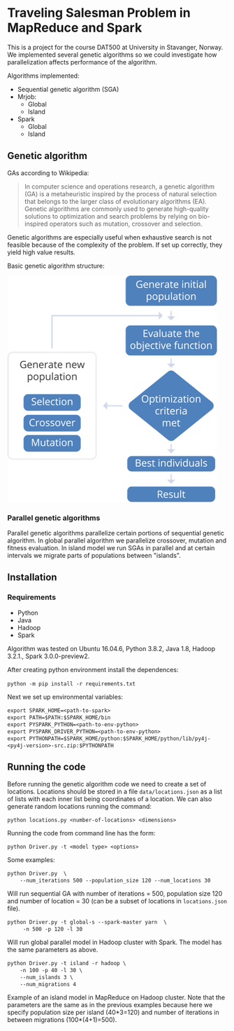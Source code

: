 # Traveling Salesman Problem in MapReduce and Spark

This is a project for the course DAT500 at University in Stavanger, Norway.
We implemented several genetic algorithms so we could investigate how parallelization affects performance of the algorithm.

Algorithms implemented:
* Sequential genetic algorithm (SGA)
* Mrjob:
    * Global
    * Island
* Spark
    * Global
    * Island

## Genetic algorithm

GAs according to Wikipedia:

> In computer science and operations research, a genetic algorithm (GA) is a metaheuristic inspired by the process of natural selection that belongs to the larger class of evolutionary algorithms (EA). Genetic algorithms are commonly used to generate high-quality solutions to optimization and search problems by relying on bio-inspired operators such as mutation, crossover and selection.


Genetic algorithms are especially useful when exhaustive search is not feasible because of the complexity of the problem. If set up correctly, they yield high value results.

Basic genetic algorithm structure:

<img src="figures/genetic_algorithm.png">


### Parallel genetic algorithms

Parallel genetic algorithms parallelize certain portions of sequential genetic algorithm. In global parallel algorithm we parallelize crossover, mutation and fitness evaluation. In island model we run SGAs in parallel and at certain intervals we migrate parts of populations between "islands".

## Installation

### Requirements

* Python
* Java
* Hadoop
* Spark

Algorithm was tested on Ubuntu 16.04.6, Python 3.8.2, Java 1.8, Hadoop 3.2.1., Spark 3.0.0-preview2.

After creating python environment install the dependences:

`python -m pip install -r requirements.txt`

Next we set up environmental variables:

``` shell
export SPARK_HOME=<path-to-spark>
export PATH=$PATH:$SPARK_HOME/bin
export PYSPARK_PYTHON=<path-to-env-python>
export PYSPARK_DRIVER_PYTHON=<path-to-env-python>
export PYTHONPATH=$SPARK_HOME/python:$SPARK_HOME/python/lib/py4j-<py4j-version>-src.zip:$PYTHONPATH
```

## Running the code

Before running the genetic algorithm code we need to create a set of locations. Locations should be stored in a file `data/locations.json` as a list of lists with each inner list being coordinates of a location. We can also generate random locations running the command:

```shell
python locations.py <number-of-locations> <dimensions>
```

Running the code from command line has the form:

``` shell
python Driver.py -t <model type> <options>
```

Some examples:

``` shell
python Driver.py  \
    --num_iterations 500 --population_size 120 --num_locations 30 
```
Will run sequential GA with number of iterations = 500, population size 120 and number of location = 30 (can be a subset of locations in `locations.json` file).


``` shell
python Driver.py -t global-s --spark-master yarn  \
     -n 500 -p 120 -l 30
```
Will run global parallel model in Hadoop cluster with Spark. The model has the same parameters as above.


``` shell
python Driver.py -t island -r hadoop \
    -n 100 -p 40 -l 30 \
    --num_islands 3 \
    --num_migrations 4
```
Example of an island model in MapReduce on Hadoop cluster. 
Note that the parameters are the same as in the previous examples because here we specify population size per island (40\*3=120) and number of iterations in between migrations (100\*(4+1)=500).

